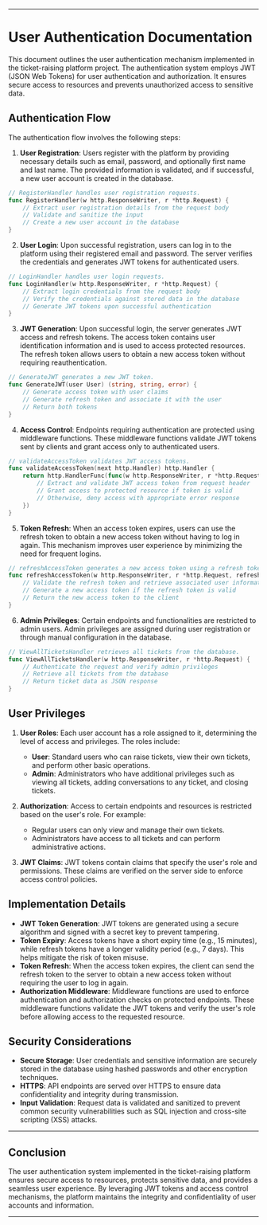 

---

# User Authentication Documentation

This document outlines the user authentication mechanism implemented in the ticket-raising platform project. The authentication system employs JWT (JSON Web Tokens) for user authentication and authorization. It ensures secure access to resources and prevents unauthorized access to sensitive data.

## Authentication Flow

The authentication flow involves the following steps:

1. **User Registration**: Users register with the platform by providing necessary details such as email, password, and optionally first name and last name. The provided information is validated, and if successful, a new user account is created in the database.

```go
// RegisterHandler handles user registration requests.
func RegisterHandler(w http.ResponseWriter, r *http.Request) {
    // Extract user registration details from the request body
    // Validate and sanitize the input
    // Create a new user account in the database
}
```

2. **User Login**: Upon successful registration, users can log in to the platform using their registered email and password. The server verifies the credentials and generates JWT tokens for authenticated users.

```go
// LoginHandler handles user login requests.
func LoginHandler(w http.ResponseWriter, r *http.Request) {
    // Extract login credentials from the request body
    // Verify the credentials against stored data in the database
    // Generate JWT tokens upon successful authentication
}
```

3. **JWT Generation**: Upon successful login, the server generates JWT access and refresh tokens. The access token contains user identification information and is used to access protected resources. The refresh token allows users to obtain a new access token without requiring reauthentication.

```go
// GenerateJWT generates a new JWT token.
func GenerateJWT(user User) (string, string, error) {
    // Generate access token with user claims
    // Generate refresh token and associate it with the user
    // Return both tokens
}
```

4. **Access Control**: Endpoints requiring authentication are protected using middleware functions. These middleware functions validate JWT tokens sent by clients and grant access only to authenticated users.

```go
// validateAccessToken validates JWT access tokens.
func validateAccessToken(next http.Handler) http.Handler {
    return http.HandlerFunc(func(w http.ResponseWriter, r *http.Request) {
        // Extract and validate JWT access token from request header
        // Grant access to protected resource if token is valid
        // Otherwise, deny access with appropriate error response
    })
}
```

5. **Token Refresh**: When an access token expires, users can use the refresh token to obtain a new access token without having to log in again. This mechanism improves user experience by minimizing the need for frequent logins.

```go
// refreshAccessToken generates a new access token using a refresh token.
func refreshAccessToken(w http.ResponseWriter, r *http.Request, refreshToken string, db *sql.DB) {
    // Validate the refresh token and retrieve associated user information
    // Generate a new access token if the refresh token is valid
    // Return the new access token to the client
}
```

6. **Admin Privileges**: Certain endpoints and functionalities are restricted to admin users. Admin privileges are assigned during user registration or through manual configuration in the database.

```go
// ViewAllTicketsHandler retrieves all tickets from the database.
func ViewAllTicketsHandler(w http.ResponseWriter, r *http.Request) {
    // Authenticate the request and verify admin privileges
    // Retrieve all tickets from the database
    // Return ticket data as JSON response
}
```

## User Privileges

1. **User Roles**: Each user account has a role assigned to it, determining the level of access and privileges. The roles include:
   - **User**: Standard users who can raise tickets, view their own tickets, and perform other basic operations.
   - **Admin**: Administrators who have additional privileges such as viewing all tickets, adding conversations to any ticket, and closing tickets.

2. **Authorization**: Access to certain endpoints and resources is restricted based on the user's role. For example:
   - Regular users can only view and manage their own tickets.
   - Administrators have access to all tickets and can perform administrative actions.

3. **JWT Claims**: JWT tokens contain claims that specify the user's role and permissions. These claims are verified on the server side to enforce access control policies.

## Implementation Details

- **JWT Token Generation**: JWT tokens are generated using a secure algorithm and signed with a secret key to prevent tampering.
- **Token Expiry**: Access tokens have a short expiry time (e.g., 15 minutes), while refresh tokens have a longer validity period (e.g., 7 days). This helps mitigate the risk of token misuse.
- **Token Refresh**: When the access token expires, the client can send the refresh token to the server to obtain a new access token without requiring the user to log in again.
- **Authorization Middleware**: Middleware functions are used to enforce authentication and authorization checks on protected endpoints. These middleware functions validate the JWT tokens and verify the user's role before allowing access to the requested resource.

## Security Considerations

- **Secure Storage**: User credentials and sensitive information are securely stored in the database using hashed passwords and other encryption techniques.
- **HTTPS**: API endpoints are served over HTTPS to ensure data confidentiality and integrity during transmission.
- **Input Validation**: Request data is validated and sanitized to prevent common security vulnerabilities such as SQL injection and cross-site scripting (XSS) attacks.

---



## Conclusion

The user authentication system implemented in the ticket-raising platform ensures secure access to resources, protects sensitive data, and provides a seamless user experience. By leveraging JWT tokens and access control mechanisms, the platform maintains the integrity and confidentiality of user accounts and information.

---

